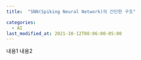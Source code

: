 ```yaml
---
title:  "SNN(Spiking Neural Network)의 간단한 구조"

categories:
  - AI
last_modified_at: 2021-10-12T08:06:00-05:00
---
```



내용1
내용2
